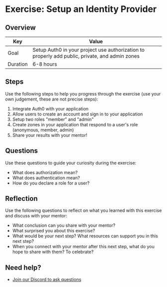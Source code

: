 # Exercise: Setup an Identity Provider

## Overview

| Key | Value |
| --- | --- |
| Goal | Setup Auth0 in your project use authorization to properly add public, private, and admin zones |
| Duration | 6-8 hours |


## Steps

Use the following steps to help you progress through the exercise (use your own judgement, these are not precise steps):

1. Integrate Auth0 with your application
2. Allow users to create an account and sign in to your application
3. Setup two roles "member" and "admin"
4. Create zones in your application that respond to a user's role (anonymous, member, admin)
5. Share your results with your mentor!

## Questions

Use these questions to guide your curiosity during the exercise:

- What does authorization mean?
- What does authentication mean?
- How do you declare a role for a user?

## Reflection

Use the following questions to reflect on what you learned with this exercise and discuss with your mentor:

- What conclusion can you share with your mentor?
- What surprised you about this exercise?
- What would be your next step? What resources can support you in this next step?
- When you connect with your mentor after this next step, what do you hope to share with them? To celebrate? 

## Need help?

- [Join our Discord to ask questions](https://discord.gg/bDVYvG3Czd)
